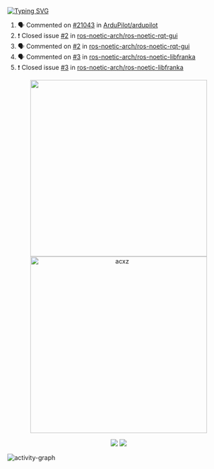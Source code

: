 [![Typing SVG](https://readme-typing-svg.herokuapp.com?size=16&color=AFFFA3&multiline=true&height=75&lines=contributing+to+robotics%2Faerospace%2Fml%2Fgpu+software;packaging+it+for+archlinux;ricer)](https://git.io/typing-svg)

<!--START_SECTION:activity-->
1. 🗣 Commented on [#21043](https://github.com/ArduPilot/ardupilot/issues/21043) in [ArduPilot/ardupilot](https://github.com/ArduPilot/ardupilot)
2. ❗️ Closed issue [#2](https://github.com/ros-noetic-arch/ros-noetic-rqt-gui/issues/2) in [ros-noetic-arch/ros-noetic-rqt-gui](https://github.com/ros-noetic-arch/ros-noetic-rqt-gui)
3. 🗣 Commented on [#2](https://github.com/ros-noetic-arch/ros-noetic-rqt-gui/issues/2) in [ros-noetic-arch/ros-noetic-rqt-gui](https://github.com/ros-noetic-arch/ros-noetic-rqt-gui)
4. 🗣 Commented on [#3](https://github.com/ros-noetic-arch/ros-noetic-libfranka/issues/3) in [ros-noetic-arch/ros-noetic-libfranka](https://github.com/ros-noetic-arch/ros-noetic-libfranka)
5. ❗️ Closed issue [#3](https://github.com/ros-noetic-arch/ros-noetic-libfranka/issues/3) in [ros-noetic-arch/ros-noetic-libfranka](https://github.com/ros-noetic-arch/ros-noetic-libfranka)
<!--END_SECTION:activity-->

<p align="center">
  <img width="400em" src=https://github-readme-stats.vercel.app/api?username=acxz&include_all_commits=true&show_icons=true />
  <img width="400em" src="https://github-readme-streak-stats.herokuapp.com/?user=acxz&" alt="acxz" />
</p>

<p align="center">
  <img src=https://github-readme-stats.vercel.app/api/top-langs/?username=acxz&layout=compact />
  <img src=https://github-profile-trophy.vercel.app/?username=acxz&row=2&column=4 />
</p>

![activity-graph](https://activity-graph.herokuapp.com/graph?username=acxz&theme=aqua)
